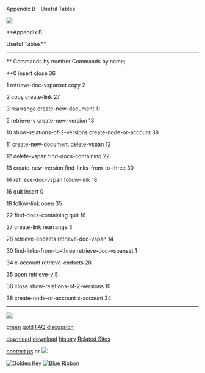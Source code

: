 Appendix B - Useful Tables

[![](../../images/logo.gif)](../../index.html)

\*\*Appendix
B

Useful Tables\*\*

---

\*\* Commands by number Commands by name;

\*\*0 insert close 36

1 retrieve-doc-vspanset copy 2

2 copy create-link 27

3 rearrange create-new-document 11

5 retrieve-v create-new-version 13

10 show-relations-of-2-versions create-node-or-account 38

11 create-new-document delete-vspan 12

12 delete-vspan find-docs-containing 22

13 create-new-version find-links-from-to-three 30

14 retrieve-doc-vspan follow-link 18

16 quit insert 0

18 follow-link open 35

22 find-docs-containing quit 16

27 create-link rearrange 3

28 retrieve-endsets retrieve-doc-vspan 14

30 find-links-from-to-three retrieve-doc-vspanset 1

34 x-account retrieve-endsets 28

35 open retrieve-v 5

36 close show-relations-of-2-versions 10

38 create-node-or-account x-account 34

---

[![](../../images/logo.gif)](../../index.html)

[green](../index.html)
[gold](../../gold/index.html)
[FAQ](../../FAQ.html)
[discussion](../../discussion/index.html)

[download](../download/index.html)
[download](../../gold/download/index.html)
[history](../../history/index.html)
[Related Sites](../../related.html)

_[contact us](../../contact.html)_
or [![](../../images/cmn.gif)](http://www.blindpay.com/crit-me-now.cgi)

[![Golden Key](../../images/key.gif)](http://www.privacy.org/ipc/) [![Blue Ribbon](../../images/ribbon.gif)](http://mirrors.yahoo.com/eff/blueribbon.html)
